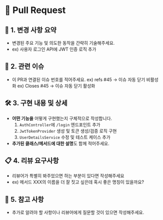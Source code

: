 <!-- 이부분은 확인 후 지워주세요!
PR 제목은 "[#이슈번호] 간결하고 핵심적인 내용"
    ex) [#123] 로그인 기능 구현
PR 올리기 전 확인사항
- application.yml 업데이트 했을 경우 팀에 공유 및 노션 수정은 했나요?
- 리뷰어 설정은 했나요?
- Assignees 설정은 했나요?
- Label 설정은 알맞게 했나요?
- 이슈 연결은 알맞게 했나요?
- base 브랜치는 확인했나요?
-->

# 📌 Pull Request

## 📖 1. 변경 사항 요약
- 변경된 주요 기능 및 의도한 동작을 간략히 기술해주세요.
- ex) 사용자 로그인 API에 JWT 인증 로직 추가

## 🔗 2. 관련 이슈
- 이 PR과 연결된 이슈 번호를 적어주세요.
  ex) refs #45 -> 이슈 자동 닫기 비활성화
  ex) Closes #45 -> 이슈 자동 닫기 활성화

## 🛠 3. 구현 내용 및 상세
- **어떤 기능을** 어떻게 구현했는지 구체적으로 작성합니다.
  1. `AuthController`에 `/login` 엔드포인트 추가  
  2. `JwtTokenProvider` 생성 및 토큰 생성/검증 로직 구현  
  3. `UserDetailsService` 수정 및 테스트 케이스 추가  
- **추가된 클래스/메서드에 대한 설명**도 함께 적어주세요.

## 📋 4. 리뷰 요구사항
- 리뷰어가 특별히 봐주었으면 하는 부분이 있다면 작성해주세요
- ex) 메서드 XXX의 이름을 더 잘 짓고 싶은데 혹시 좋은 명칭이 있을까요?

## 💬 5. 참고 사항 
- 추가로 알려야 할 사항이나 리뷰어에게 질문할 것이 있으면 작성해주세요.
